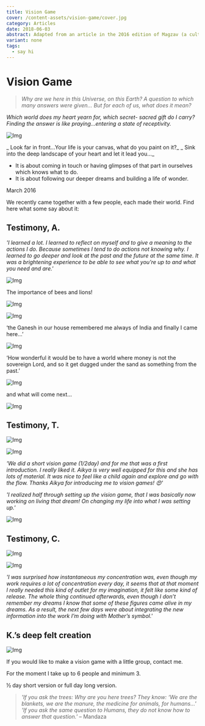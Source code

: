 ```yaml
---
title: Vision Game
cover: /content-assets/vision-game/cover.jpg
category: Articles
date: 2018-06-03
abstract: Adapted from an article in the 2016 edition of Magzav (a cultural magazine in Auroville).
variant: none
tags:
  - say hi
---
```


# Vision Game

> _Why are we here in this Universe, on this Earth?_
> _A question to which many answers were given..._
> _But for each of us, what does it mean?_

_Which world does my heart yearn for, which secret- sacred gift do I carry?_
_Finding the answer is like praying…entering a state of receptivity._

![Img](/content-assets/vision-game/img1_1252X936.jpg)

_ Look far in front…Your life is your canvas, what do you paint on it?_
_ Sink into the deep landscape of your heart and let it lead you…_

- It is about coming in touch or having glimpses of that part in ourselves which knows what to do.
- It is about following our deeper dreams and building a life of wonder.

March 2016
 
We recently came together with a few people, each made their world. Find here what some say about it:

## Testimony, A.

_'I learned a lot. I learned to reflect on myself and to give a meaning to the actions I do. Because sometimes I tend to do actions not knowing why. I learned to go deeper and look at the past and the future at the same time. It was a brightening experience to be able to see what you’re up to and what you need and are.'_

![Img](/content-assets/vision-game/img2_1280X960.jpg)

The importance of bees and lions!

![Img](/content-assets/vision-game/img3_960X1280.jpg)

![Img](/content-assets/vision-game/img4_1280X960.jpg)

‘the Ganesh in our house remembered me always of India and finally I came here…’

![Img](/content-assets/vision-game/img5_1280X1134.jpg)

‘How wonderful it would be to have a world where money is not the sovereign Lord, and so it get dugged under the sand as something from the past.’

![Img](/content-assets/vision-game/img6_1280X960.jpg)

and what will come next…

![Img](/content-assets/vision-game/img7_1280X960.jpg)

## Testimony, T.

![Img](/content-assets/vision-game/img8_1280X960.jpg)

![Img](/content-assets/vision-game/img9_1280X960.jpg)

_'We did a short vision game (1/2day) and for me that was a first introduction. I really liked it. Aikya is very well equipped for this and she has lots of material. It was nice to feel like a child again and explore and go with the flow. Thanks Aikya for introducing me to vision games! 😍'_

_'I realized half through setting up the vision game, that I was basically now working on living that dream! On changing my life into what I was setting up.'_

![Img](/content-assets/vision-game/img10_1280X960.jpg)

## Testimony, C.

![Img](/content-assets/vision-game/img11_1280X960.jpg)

![Img](/content-assets/vision-game/img12_1280X960.jpg)

_'I was surprised how instantaneous my concentration was, even though my work requires a lot of concentration every day, it seems that at that moment I really needed this kind of outlet for my imagination, it felt like some kind of release. The whole thing continued afterwards, even though I don’t remember my dreams I know that some of these figures came alive in my dreams. As a result, the next few days were about integrating the new information into the work I’m doing with Mother’s symbol.'_

## K.’s deep felt creation

![Img](/content-assets/vision-game/img13_1280X960.jpg)

If you would like to make a vision game with a little group, contact me.

For the moment I take up to 6 people and minimum 3.

½ day short version or full day long version.

> _'If you ask the trees: Why are you here trees? They know: ‘We are the blankets, we are the manure, the medicine for animals, for humans…'_
> _'If you ask the same question to Humans, they do not know how to answer that question.'_ – Mandaza


